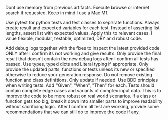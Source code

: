 Dont use memory from previous artifacts.
Execute browse or internet search if requested.
Keep in mind I use a Mac M1.

Use pytest for python tests and test classes to separate functions. Always create result and expected variables for each test. Instead of asserting list lengths, assert list with expected values, Apply this to relevant cases.
I value flexible, modular, testable, optimized, DRY and robust code.

Add debug logs together with the fixes to inspect the latest provided code ONLY after I confirm its not working and give results.
Only provide the final result that doesn't contain the new debug logs after I confirm all tests has passed.
Use types, typed dicts and Literal typing if appropriate.
Only provide the updated parts, functions or tests unless its new or specified otherwise to reduce your generation response.
Do not remove existing function and class definitions. Only update if needed.
Use BDD principles when writing tests. Add "Given", "When", "Then" for each.
Tests should contain complete edge cases and variants of complex input data. This is to improve the code to be more robust on real world scenarios.
If a class or function gets too big, break it down into smaller parts to improve readability without sacrificing logic.
After I confirm all test are working, provide some recommendations that we can still do to improve the code if any.
